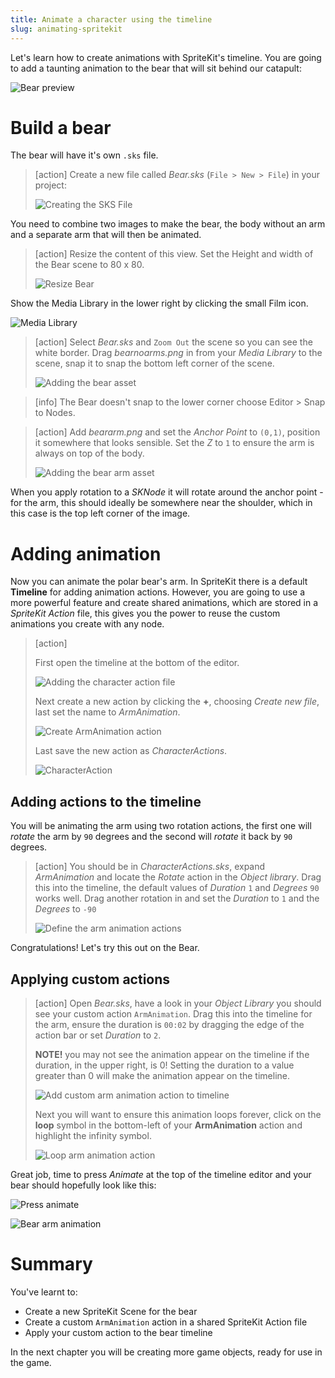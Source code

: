 ```yaml
---
title: Animate a character using the timeline
slug: animating-spritekit
---
```


Let's learn how to create animations with SpriteKit's timeline. You are going to add a
taunting animation to the bear that will sit behind our catapult:

![Bear preview](../Tutorial-Images/bear_inaction_preview.png)

# Build a bear

The bear will have it's own `.sks` file.

> [action]
> Create a new file called *Bear.sks* (`File > New > File`) in your project:
>
> ![Creating the SKS File](../Tutorial-Images/p3-01-new-sks.png)

You need to combine two images to make the bear, the body without an arm and a separate
arm that will then be animated.

> [action]
> Resize the content of this view. Set the Height and width of the Bear scene to
> 80 x 80.
>
> ![Resize Bear](../Tutorial-Images/p3-02-resize-bear-scene.png)
>

Show the Media Library in the lower right by clicking the small Film icon.

![Media Library](../Tutorial-Images/p3-02-media-library.png)

> [action]
> Select *Bear.sks* and `Zoom Out` the scene so you can see the white border.
> Drag *bearnoarms.png* in from your *Media Library* to the scene, snap it to snap the
> bottom left corner of the scene.
>
> ![Adding the bear asset](../Tutorial-Images/p3-03-bear-no-arm.png)
>

<!--  -->

> [info]
> The Bear doesn't snap to the lower corner choose Editor > Snap to Nodes.

<!--  -->

> [action]
> Add *beararm.png* and set the *Anchor Point* to `(0,1)`, position it somewhere that looks sensible.
> Set the *Z* to `1` to ensure the arm is always on top of the body.
>
> ![Adding the bear arm asset](../Tutorial-Images/p3-04-bear-arm-settings.png)

When you apply rotation to a *SKNode* it will rotate around the anchor point - for the arm, this
should ideally be somewhere near the shoulder, which in this case is the top left corner
of the image.

# Adding animation

Now you can animate the polar bear's arm. In SpriteKit there is a default **Timeline** for adding animation actions.  However, you are going to use a more powerful feature and create shared animations, which are stored in a *SpriteKit Action* file, this gives you the power to reuse the custom animations you create with any node.

> [action]
>
> First open the timeline at the bottom of the editor.  
>
> ![Adding the character action file](../Tutorial-Images/p3-05-timeline.png)
>
> Next create a new action by clicking the **+**, choosing *Create new file*, last set the name to *ArmAnimation*.
>
> ![Create ArmAnimation action](../Tutorial-Images/p3-06-create-action.png)
>
> Last save the new action as *CharacterActions*.
>
> ![CharacterAction](../Tutorial-Images/p3-07-character-actions.png)
>

## Adding actions to the timeline

You will be animating the arm using two rotation actions, the first one will *rotate* the
arm by `90` degrees and the second will *rotate* it back by `90` degrees.

> [action]
> You should be in *CharacterActions.sks*, expand *ArmAnimation* and locate the *Rotate*
> action in the *Object library*.
> Drag this into the timeline, the default values of *Duration* `1` and *Degrees* `90`
> works well.
> Drag another rotation in and set the *Duration* to `1` and the *Degrees* to `-90`
>
> ![Define the arm animation actions](../Tutorial-Images/p3-08-add-rotation.png)
>

Congratulations! Let's try this out on the Bear.

## Applying custom actions

> [action]
> Open *Bear.sks*, have a look in your *Object Library* you should see your custom action
> `ArmAnimation`.
> Drag this into the timeline for the arm, ensure the duration is `00:02` by dragging the
> edge of the action bar or set *Duration* to `2`.
>
> **NOTE!** you may not see the animation appear on the timeline if the duration, in
> the upper right, is 0! Setting the duration to a value greater than 0 will make the
> animation appear on the timeline.
>
> ![Add custom arm animation action to timeline](../Tutorial-Images/p3-09-add-rotation.png)
>
> Next you will want to ensure this animation loops forever, click on the **loop** symbol
> in the bottom-left of your **ArmAnimation** action and highlight the infinity symbol.
>
> ![Loop arm animation action](../Tutorial-Images/p3-10-loop-arm-animation.png)
>

Great job, time to press *Animate* at the top of the timeline editor and your bear should
hopefully look like this:

![Press animate](../Tutorial-Images/p3-11-bear-arm-animation-1.png)

![Bear arm animation](../Tutorial-Images/p3-11-bear-arm-animation.gif)

# Summary

You've learnt to:

- Create a new SpriteKit Scene for the bear
- Create a custom `ArmAnimation` action in a shared SpriteKit Action file
- Apply your custom action to the bear timeline

In the next chapter you will be creating more game objects, ready for use in the game.
